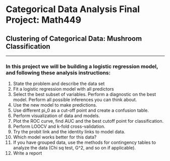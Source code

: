 # Categorical Data Analysis Final Project: Math449
## Clustering of Categorical Data: Mushroom Classification

***    

### In this project we will be building  a logistic regression model, and following these analysis instructions:
1. State the problem and describe the data set
2. Fit a logistic regression model with all predictors
3. Select the best subset of variables. Perform a diagnostic on the best model.  Perform all possible inferences you can think about.
4. Use the new model to make predictions.
5. Use different pi_0 as a cut-off point and create a confusion table.
6. Perform visualization of data and models.  
7. Plot the ROC curve, find AUC and the best cutoff point for classification.
8. Perform LOOCV and k-fold cross-validation.
9. Try the probit link and the identity links to model data.  
10. Which model works better for this data?
11. If you have grouped data, use the methods for contingency tables to analyze the data (Chi sq test, G^2, and so on if applicable).
12. Write a report
 
